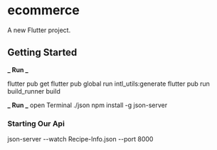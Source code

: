 # ecommerce

A new Flutter project.

## Getting Started

**_ Run _**

flutter pub get
flutter pub global run intl_utils:generate
flutter pub run build_runner build

**_ Run _**
open Terminal
./json
npm install -g json-server

### Starting Our Api

json-server --watch Recipe-Info.json --port 8000
